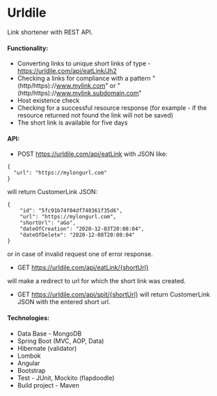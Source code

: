 # Urldile
Link shortener with REST API. 

#### Functionality:
- Converting links to unique short links of type - https://urldile.com/api/eatLink/Jh2 
- Checking a links for compliance with a pattern "(http/https)://www.mylink.com" or "(http/https)://www.mylink.subdomain.com" 
- Host existence check 
- Checking for a successful resource response (for example - if the resource returned not found the link will not be saved) 
- The short link is available for five days 

#### API:
- POST https://urldile.com/api/eatLink with JSON like: 

```
{ 
  "url": "https://mylongurl.com"
}  
```
will return CustomerLink JSON:

```
{
    "id": "5fc91b74f04df740361f35d6",
    "url": "https://mylongurl.com",
    "shortUrl": "aGo",
    "dateOfCreation": "2020-12-03T20:08:04",
    "dateOfDelete": "2020-12-08T20:08:04"
}
```
or in case of invalid request one of error response.

- GET https://urldile.com/api/eatLink/{shortUrl}

will make a redirect to url for which the short link was created.
- GET https://urldile.com/api/spit/{shortUrl}
will return CustomerLink JSON with the entered short url. 

#### Technologies:
- Data Base - MongoDB 
- Spring Boot (MVC, AOP, Data) 
- Hibernate (validator) 
- Lombok
- Angular
- Bootstrap
- Test - JUnit, Mockito (flapdoodle)
- Build project - Maven
